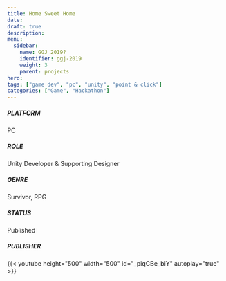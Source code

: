 ```yaml
---
title: Home Sweet Home
date: 
draft: true
description: 
menu:
  sidebar:
    name: GGJ 2019?
    identifier: ggj-2019
    weight: 3
    parent: projects
hero: 
tags: ["game dev", "pc", "unity", "point & click"]
categories: ["Game", "Hackathon"]
---
```



##### PLATFORM
PC

##### ROLE
Unity Developer & Supporting Designer

##### GENRE
Survivor, RPG

##### STATUS
Published

##### PUBLISHER

{{< youtube height="500" width="500" id="_piqCBe_biY" autoplay="true" >}}